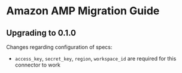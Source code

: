 # Amazon AMP Migration Guide

## Upgrading to 0.1.0

Changes regarding configuration of specs:
- `access_key`, `secret_key`, `region`, `workspace_id` are required for this connector to work
